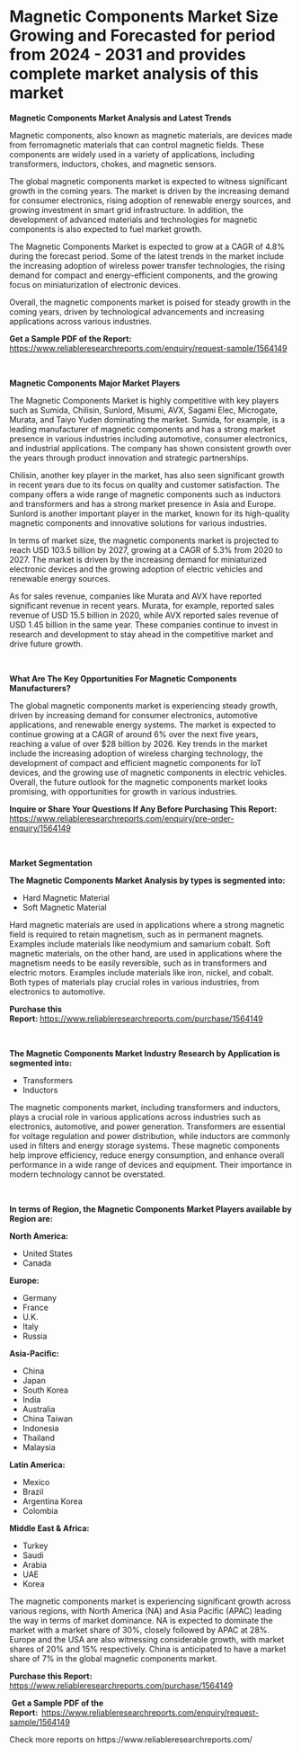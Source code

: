 <p><h1>Magnetic Components Market Size Growing and Forecasted for period from 2024 - 2031 and provides complete market analysis of this market</h1></p><p><strong>Magnetic Components Market Analysis and Latest Trends</strong></p>
<p><p>Magnetic components, also known as magnetic materials, are devices made from ferromagnetic materials that can control magnetic fields. These components are widely used in a variety of applications, including transformers, inductors, chokes, and magnetic sensors.</p><p>The global magnetic components market is expected to witness significant growth in the coming years. The market is driven by the increasing demand for consumer electronics, rising adoption of renewable energy sources, and growing investment in smart grid infrastructure. In addition, the development of advanced materials and technologies for magnetic components is also expected to fuel market growth.</p><p>The Magnetic Components Market is expected to grow at a CAGR of 4.8% during the forecast period. Some of the latest trends in the market include the increasing adoption of wireless power transfer technologies, the rising demand for compact and energy-efficient components, and the growing focus on miniaturization of electronic devices.</p><p>Overall, the magnetic components market is poised for steady growth in the coming years, driven by technological advancements and increasing applications across various industries.</p></p>
<p><strong>Get a Sample PDF of the Report:&nbsp;</strong> <a href="https://www.reliableresearchreports.com/enquiry/request-sample/1564149">https://www.reliableresearchreports.com/enquiry/request-sample/1564149</a></p>
<p>&nbsp;</p>
<p><strong>Magnetic Components Major Market Players</strong></p>
<p><p>The Magnetic Components Market is highly competitive with key players such as Sumida, Chilisin, Sunlord, Misumi, AVX, Sagami Elec, Microgate, Murata, and Taiyo Yuden dominating the market. Sumida, for example, is a leading manufacturer of magnetic components and has a strong market presence in various industries including automotive, consumer electronics, and industrial applications. The company has shown consistent growth over the years through product innovation and strategic partnerships.</p><p>Chilisin, another key player in the market, has also seen significant growth in recent years due to its focus on quality and customer satisfaction. The company offers a wide range of magnetic components such as inductors and transformers and has a strong market presence in Asia and Europe. Sunlord is another important player in the market, known for its high-quality magnetic components and innovative solutions for various industries.</p><p>In terms of market size, the magnetic components market is projected to reach USD 103.5 billion by 2027, growing at a CAGR of 5.3% from 2020 to 2027. The market is driven by the increasing demand for miniaturized electronic devices and the growing adoption of electric vehicles and renewable energy sources.</p><p>As for sales revenue, companies like Murata and AVX have reported significant revenue in recent years. Murata, for example, reported sales revenue of USD 15.5 billion in 2020, while AVX reported sales revenue of USD 1.45 billion in the same year. These companies continue to invest in research and development to stay ahead in the competitive market and drive future growth.</p></p>
<p>&nbsp;</p>
<p><strong>What Are The Key Opportunities For Magnetic Components Manufacturers?</strong></p>
<p><p>The global magnetic components market is experiencing steady growth, driven by increasing demand for consumer electronics, automotive applications, and renewable energy systems. The market is expected to continue growing at a CAGR of around 6% over the next five years, reaching a value of over $28 billion by 2026. Key trends in the market include the increasing adoption of wireless charging technology, the development of compact and efficient magnetic components for IoT devices, and the growing use of magnetic components in electric vehicles. Overall, the future outlook for the magnetic components market looks promising, with opportunities for growth in various industries.</p></p>
<p><strong>Inquire or Share Your Questions If Any Before Purchasing This Report:</strong> <a href="https://www.reliableresearchreports.com/enquiry/pre-order-enquiry/1564149">https://www.reliableresearchreports.com/enquiry/pre-order-enquiry/1564149</a></p>
<p>&nbsp;</p>
<p><strong>Market Segmentation</strong></p>
<p><strong>The Magnetic Components Market Analysis by types is segmented into:</strong></p>
<p><ul><li>Hard Magnetic Material</li><li>Soft Magnetic Material</li></ul></p>
<p><p>Hard magnetic materials are used in applications where a strong magnetic field is required to retain magnetism, such as in permanent magnets. Examples include materials like neodymium and samarium cobalt. Soft magnetic materials, on the other hand, are used in applications where the magnetism needs to be easily reversible, such as in transformers and electric motors. Examples include materials like iron, nickel, and cobalt. Both types of materials play crucial roles in various industries, from electronics to automotive.</p></p>
<p><strong>Purchase this Report:&nbsp;</strong><a href="https://www.reliableresearchreports.com/purchase/1564149">https://www.reliableresearchreports.com/purchase/1564149</a></p>
<p>&nbsp;</p>
<p><strong>The Magnetic Components Market Industry Research by Application is segmented into:</strong></p>
<p><ul><li>Transformers</li><li>Inductors</li></ul></p>
<p><p>The magnetic components market, including transformers and inductors, plays a crucial role in various applications across industries such as electronics, automotive, and power generation. Transformers are essential for voltage regulation and power distribution, while inductors are commonly used in filters and energy storage systems. These magnetic components help improve efficiency, reduce energy consumption, and enhance overall performance in a wide range of devices and equipment. Their importance in modern technology cannot be overstated.</p></p>
<p>&nbsp;</p>
<p><strong>In terms of Region, the Magnetic Components Market Players available by Region are:</strong></p>
<p>
    <p> <strong> North America: </strong>
        <ul>
            <li>United States</li>
            <li>Canada</li>
        </ul>
        </p> 
    <p> <strong> Europe: </strong>
        <ul>
            <li>Germany</li>
            <li>France</li>
            <li>U.K.</li>
            <li>Italy</li>
            <li>Russia</li>
        </ul>
        </p> 
    <p> <strong> Asia-Pacific: </strong>
        <ul>
            <li>China</li>
            <li>Japan</li>
            <li>South Korea</li>
            <li>India</li>
            <li>Australia</li>
            <li>China Taiwan</li>
            <li>Indonesia</li>
            <li>Thailand</li>
            <li>Malaysia</li>
        </ul>
        </p> 
    <p> <strong> Latin America: </strong>
        <ul>
            <li>Mexico</li>
            <li>Brazil</li>
            <li>Argentina Korea</li>
            <li>Colombia</li>
        </ul>
        </p> 
    <p> <strong> Middle East & Africa: </strong>
        <ul>
            <li>Turkey</li>
            <li>Saudi</li>
            <li>Arabia</li>
            <li>UAE</li>
            <li>Korea</li>
        </ul>
    </p>
    </p>
<p><p>The magnetic components market is experiencing significant growth across various regions, with North America (NA) and Asia Pacific (APAC) leading the way in terms of market dominance. NA is expected to dominate the market with a market share of 30%, closely followed by APAC at 28%. Europe and the USA are also witnessing considerable growth, with market shares of 20% and 15% respectively. China is anticipated to have a market share of 7% in the global magnetic components market.</p></p>
<p><strong>Purchase this Report: </strong><a href="https://www.reliableresearchreports.com/purchase/1564149">https://www.reliableresearchreports.com/purchase/1564149</a></p>
<p>&nbsp;<strong>Get a Sample PDF of the Report:&nbsp;&nbsp;</strong><a href="https://www.reliableresearchreports.com/enquiry/request-sample/1564149">https://www.reliableresearchreports.com/enquiry/request-sample/1564149</a></p>
<p><strong></strong></p>
<p>Check more reports on https://www.reliableresearchreports.com/</p>